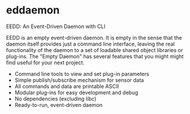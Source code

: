 # eddaemon

EEDD: An Event-Driven Daemon with CLI

EEDD is an empty event-driven daemon. It is empty in the
sense that the daemon itself provides just a command line
interface, leaving the real functionality of the daemon
to a set of loadable shared object libraries or plug-ins.
The "Empty Daemon" has several features that you might
might find useful for your next project.
  - Command line tools to view and set plug-in parameters
  - Simple publish/subscribe mechanism for sensor data
  - All commands and data are printable ASCII
  - Modular plug-ins for easy development and debug
  - No dependencies (excluding libc)
  - Ready-to-run, event-driven daemon


